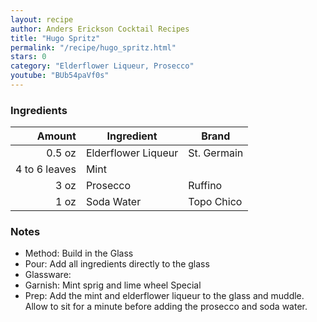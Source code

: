 ```yaml
---
layout: recipe
author: Anders Erickson Cocktail Recipes
title: "Hugo Spritz"
permalink: "/recipe/hugo_spritz.html"
stars: 0
category: "Elderflower Liqueur, Prosecco"
youtube: "BUb54paVf0s"
---
```


### Ingredients

|  Amount  | Ingredient               | Brand     |
| ------------: | ------------------- | ----------- |
|        0.5 oz | Elderflower Liqueur | St. Germain |
| 4 to 6 leaves | Mint                |
|          3 oz | Prosecco            | Ruffino     |
|          1 oz | Soda Water          | Topo Chico  |

### Notes

- Method: Build in the Glass
- Pour: Add all ingredients directly to the glass
- Glassware:
- Garnish: Mint sprig and lime wheel Special
- Prep: Add the mint and elderflower liqueur to the glass and muddle. Allow to sit
  for a minute before adding the prosecco and soda water.
